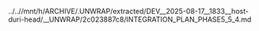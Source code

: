 ../..//mnt/h/ARCHIVE/.UNWRAP/extracted/DEV__2025-08-17__1833__host-duri-head/__UNWRAP/2c023887c8/INTEGRATION_PLAN_PHASE5_5_4.md